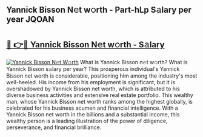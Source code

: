 ## Yannick Bisson N𝚎t w𝚘rth - Part-hLp S𝚊lary per year JQOAN

# <h2><a href="http://gc2oq6k.nevu.top/?p=Yannick+Bisson">🔗 👉🔴 Yannick Bisson N𝚎t w𝚘rth - S𝚊lary</a></h2>

[![Yannick Bisson N𝚎t W𝚘rth](https://i.imgur.com/Oavwk0R.jpeg)](http://gc2oq6k.nevu.top/?p=Yannick+Bisson)
What is Yannick Bisson n𝚎t w𝚘rth? What is Yannick Bisson s𝚊lary per year?
This prosperous individual's Yannick Bisson net worth is considerable, positioning him among the industry's most well-heeled. His income from his employment is significant, but it is overshadowed by Yannick Bisson net worth, which is attributed to his diverse business activities and extensive real estate portfolio. This wealthy man, whose Yannick Bisson net worth ranks among the highest globally, is celebrated for his business acumen and financial intelligence. With a Yannick Bisson net worth in the billions and a substantial income, this wealthy person is a leading illustration of the power of diligence, perseverance, and financial brilliance.
